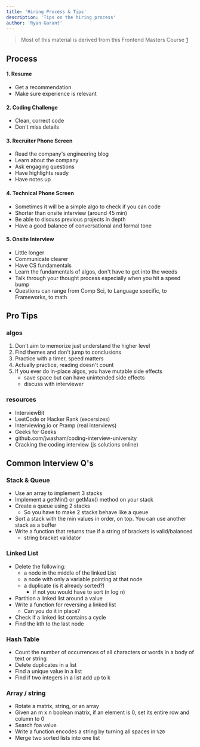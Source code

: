 ```yaml
---
title: 'Hiring Process & Tips'
description: 'Tips on the hiring process'
author: 'Ryan Garant'
---
```


<article id="1">

> Most of this material is derived from this Frontend Masters Course [1]

## Process

#### 1. Resume

- Get a recommendation
- Make sure experience is relevant

#### 2. Coding Challenge

- Clean, correct code
- Don't miss details

#### 3. Recruiter Phone Screen

- Read the company's engineering blog
- Learn about the company
- Ask engaging questions
- Have highlights ready
- Have notes up

#### 4. Technical Phone Screen

- Sometimes it will be a simple algo to check if you can code
- Shorter than onsite interview (around 45 min)
- Be able to discuss previous projects in depth
- Have a good balance of conversational and formal tone

#### 5. Onsite Interview

- Little longer
- Communicate clearer
- Have CS fundamentals
- Learn the fundamentals of algos, don't have to get into the weeds
- Talk through your thought process especially when you hit a speed bump
- Questions can range from Comp Sci, to Language specific, to Frameworks, to math

</article>

<article id="2">

## Pro Tips

### algos

1.  Don't aim to memorize just understand the higher level
2.  Find themes and don't jump to conclusions
3.  Practice with a timer, speed matters
4.  Actually practice, reading doesn't count
5.  If you ever do in-place algos, you have mutable side effects
    - save space but can have unintended side effects
    - discuss with interviewer

### resources

- InterviewBit
- LeetCode or Hacker Rank (excersizes)
- Interviewing.io or Pramp (real interviews)
- Geeks for Geeks
- github.com/jwasham/coding-interview-university
- Cracking the coding interview (js solutions online)

</article>

<article id="3">

## Common Interview Q's

### Stack & Queue

- Use an array to implement 3 stacks
- Implement a getMin() or getMax() method on your stack
- Create a queue using 2 stacks
  - So you have to make 2 stacks behave like a queue
- Sort a stack with the min values in order, on top. You can use another stack as a buffer
- Write a function that returns true if a string of brackets is valid/balanced
  - string bracket validator

### Linked List

- Delete the following:
  - a node in the middle of the linked List
  - a node with only a variable pointing at that node
  - a duplicate (is it already sorted?)
    - if not you would have to sort (n log n)
- Partition a linked list around a value
- Write a function for reversing a linked list
  - Can you do it in place?
- Check if a linked list contains a cycle
- Find the kth to the last node

### Hash Table

- Count the number of occurrences of all characters or words in a body of text or string
- Delete duplicates in a list
- Find a unique value in a list
- Find if two integers in a list add up to k

### Array / string

- Rotate a matrix, string, or an array
- Given an m x n boolean matrix, if an element is 0, set its entire row and column to 0
- Search foa value
- Write a function encodes a string by turning all spaces in `%20`
- Merge two sorted lists into one list
  </article>

[1]: https://frontendmasters.com/courses/data-structures-interviews/
